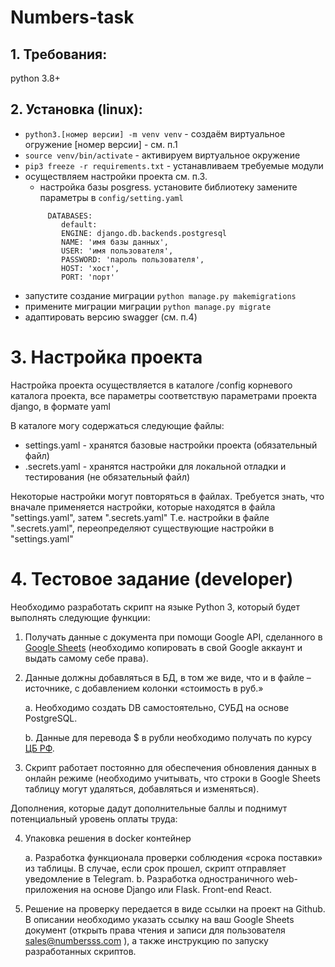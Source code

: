 # Numbers-task


## 1. Требования:

python 3.8+

## 2. Установка (linux):

* ```python3.[номер версии] -m venv venv``` - создаём виртуальное огружение [номер версии] - см. п.1
* ```source venv/bin/activate``` - активируем виртуальное окружение
* ```pip3 freeze -r requirements.txt``` - устанавливаем требуемые модули
* осуществляем настройки проекта см. п.3.
  * настройка базы posgress. установите библиотеку 
    замените параметры в ```config/setting.yaml```
   ```Параметры для PostgresSQL
        DATABASES:
           default:
           ENGINE: django.db.backends.postgresql
           NAME: 'имя базы данных',
           USER: 'имя пользователя',
           PASSWORD: 'пароль пользователя',
           HOST: 'хост',
           PORT: 'порт'
    ```
* запустите создание миграции ```python manage.py makemigrations```
* примените миграции миграции ```python manage.py migrate```
* адаптировать версию swagger (см. п.4)

# 3. Настройка проекта

Настройка проекта осуществляется в каталоге /config корневого каталога проекта, все параметры соответствую параметрами проекта django, в формате yaml

В каталоге могу содержаться следующие файлы:
* settings.yaml - хранятся базовые настройки проекта (обязательный файл)
* .secrets.yaml - хранятся настройки для локальной отладки и тестирования (не обязательный файл)

Некоторые настройки могут повторяться в файлах. Требуется знать, что вначале применяется настройки, которые находятся в файла "settings.yaml", затем ".secrets.yaml"
Т.е. настройки в файле ".secrets.yaml", переопределяют существующие настройки в "settings.yaml" 

# 4. Тестовое задание (developer)

Необходимо разработать скрипт на языке Python 3, который будет выполнять следующие функции:

1. Получать данные с документа при помощи Google API, сделанного в [Google Sheets](https://docs.google.com/spreadsheets/d/1LTejK-Oo7L1bFreBIIcEZnF1W1RCC1s_jos3EuIP0jI/edit?usp=sharing) (необходимо копировать в свой Google аккаунт и выдать самому себе права).
2. Данные должны добавляться в БД, в том же виде, что и в файле –источнике, с добавлением колонки «стоимость в руб.»
    
    a. Необходимо создать DB самостоятельно, СУБД на основе PostgreSQL.
    
    b. Данные для перевода $ в рубли необходимо получать по курсу [ЦБ РФ](https://www.cbr.ru/development/SXML/).
    
3. Скрипт работает постоянно для обеспечения обновления данных в онлайн режиме (необходимо учитывать, что строки в Google Sheets таблицу могут удаляться, добавляться и изменяться).

Дополнения, которые дадут дополнительные баллы и поднимут потенциальный уровень оплаты труда:

4. Упаковка решения в docker контейнер
    
    a. Разработка функционала проверки соблюдения «срока поставки» из таблицы. В случае, если срок прошел, скрипт отправляет уведомление в Telegram.
    b. Разработка одностраничного web-приложения на основе Django или Flask. Front-end React.
    
5. Решение на проверку передается в виде ссылки на проект на Github. В описании необходимо указать ссылку на ваш Google Sheets документ (открыть права чтения и записи для пользователя sales@numbersss.com ), а также инструкцию по запуску разработанных скриптов.